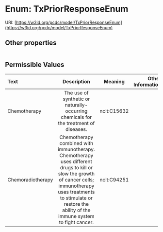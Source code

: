 
# Enum: TxPriorResponseEnum




URI: [https://w3id.org/pcdc/model/TxPriorResponseEnum](https://w3id.org/pcdc/model/TxPriorResponseEnum)


## Other properties

|  |  |  |
| --- | --- | --- |

## Permissible Values

| Text | Description | Meaning | Other Information |
| :--- | :---: | :---: | ---: |
| Chemotherapy | The use of synthetic or naturally-occurring chemicals for the treatment of diseases. | ncit:C15632 |  |
| Chemoradiotherapy | Chemotherapy combined with immunotherapy. Chemotherapy uses different drugs to kill or slow the growth of cancer cells; immunotherapy uses treatments to stimulate or restore the ability of the immune system to fight cancer. | ncit:C94251 |  |


